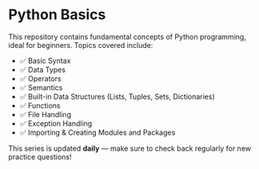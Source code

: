 # Python Basics

This repository contains fundamental concepts of Python programming, ideal for beginners. Topics covered include:

- ✅ Basic Syntax  
- ✅ Data Types  
- ✅ Operators  
- ✅ Semantics  
- ✅ Built-in Data Structures (Lists, Tuples, Sets, Dictionaries)  
- ✅ Functions  
- ✅ File Handling  
- ✅ Exception Handling  
- ✅ Importing & Creating Modules and Packages  

This series is updated **daily** — make sure to check back regularly for new practice questions!


